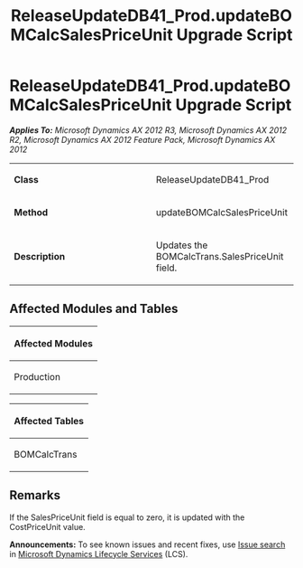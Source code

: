 ﻿---
title: ReleaseUpdateDB41_Prod.updateBOMCalcSalesPriceUnit Upgrade Script
TOCTitle: ReleaseUpdateDB41_Prod.updateBOMCalcSalesPriceUnit Upgrade Script
ms:assetid: 7a9b5b34-1acf-0b81-48c7-0b98cbcc531e
ms:mtpsurl: https://msdn.microsoft.com/en-us/library/JJ719431(v=AX.60)
ms:contentKeyID: 49709222
ms.date: 05/18/2015
mtps_version: v=AX.60
---

# ReleaseUpdateDB41\_Prod.updateBOMCalcSalesPriceUnit Upgrade Script 


_**Applies To:** Microsoft Dynamics AX 2012 R3, Microsoft Dynamics AX 2012 R2, Microsoft Dynamics AX 2012 Feature Pack, Microsoft Dynamics AX 2012_

<table>
<colgroup>
<col style="width: 50%" />
<col style="width: 50%" />
</colgroup>
<tbody>
<tr class="odd">
<td><p><strong>Class</strong></p></td>
<td><p>ReleaseUpdateDB41_Prod</p></td>
</tr>
<tr class="even">
<td><p><strong>Method</strong></p></td>
<td><p>updateBOMCalcSalesPriceUnit</p></td>
</tr>
<tr class="odd">
<td><p><strong>Description</strong></p></td>
<td><p>Updates the BOMCalcTrans.SalesPriceUnit field.</p></td>
</tr>
</tbody>
</table>


## Affected Modules and Tables

<table>
<colgroup>
<col style="width: 100%" />
</colgroup>
<thead>
<tr class="header">
<th><p>Affected Modules</p></th>
</tr>
</thead>
<tbody>
<tr class="odd">
<td><p>Production</p></td>
</tr>
</tbody>
</table>


<table>
<colgroup>
<col style="width: 100%" />
</colgroup>
<thead>
<tr class="header">
<th><p>Affected Tables</p></th>
</tr>
</thead>
<tbody>
<tr class="odd">
<td><p>BOMCalcTrans</p></td>
</tr>
</tbody>
</table>


## Remarks

If the SalesPriceUnit field is equal to zero, it is updated with the CostPriceUnit value.

  
**Announcements:** To see known issues and recent fixes, use [Issue search](http://go.microsoft.com/fwlink/?linkid=389258) in [Microsoft Dynamics Lifecycle Services](http://go.microsoft.com/fwlink/?linkid=306505) (LCS).


